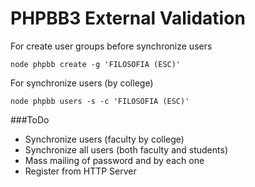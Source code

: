 # PHPBB3 External Validation

For create user groups before synchronize users
  
    node phpbb create -g 'FILOSOFIA (ESC)'

For synchronize users (by college)

    node phpbb users -s -c 'FILOSOFIA (ESC)'

###ToDo

* Synchronize users (faculty by college)
* Synchronize all users (both faculty and students)
* Mass mailing of password and by each one
* Register from HTTP Server